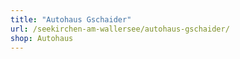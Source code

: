 ```yaml
---
title: "Autohaus Gschaider"
url: /seekirchen-am-wallersee/autohaus-gschaider/
shop: Autohaus
---
```

